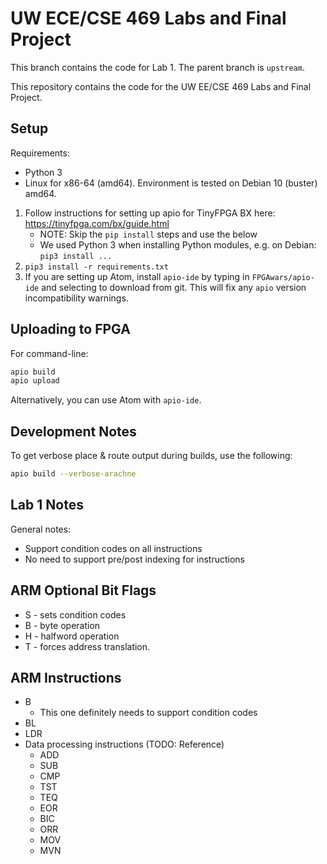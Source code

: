 # UW ECE/CSE 469 Labs and Final Project

This branch contains the code for Lab 1. The parent branch is `upstream`.

This repository contains the code for the UW EE/CSE 469 Labs and Final Project.

## Setup

Requirements:

* Python 3
* Linux for x86-64 (amd64). Environment is tested on Debian 10 (buster) amd64.

1. Follow instructions for setting up apio for TinyFPGA BX here: https://tinyfpga.com/bx/guide.html
	* NOTE: Skip the `pip install` steps and use the below
	* We used Python 3 when installing Python modules, e.g. on Debian: `pip3 install ...`
2. `pip3 install -r requirements.txt`
3. If you are setting up Atom, install `apio-ide` by typing in `FPGAwars/apio-ide` and selecting to download from git. This will fix any `apio` version incompatibility warnings.

## Uploading to FPGA

For command-line:

```sh
apio build
apio upload
```

Alternatively, you can use Atom with `apio-ide`.

## Development Notes

To get verbose place & route output during builds, use the following:

```sh
apio build --verbose-arachne
```

## Lab 1 Notes

General notes:

- Support condition codes on all instructions
- No need to support pre/post indexing for instructions

## ARM Optional Bit Flags

- S - sets condition codes
- B - byte operation
- H - halfword operation
- T - forces address translation.

## ARM Instructions

- B
  - This one definitely needs to support condition codes
- BL
- LDR
- Data processing instructions (TODO: Reference)
  - ADD
  - SUB
  - CMP
  - TST
  - TEQ
  - EOR
  - BIC
  - ORR
  - MOV
  - MVN
